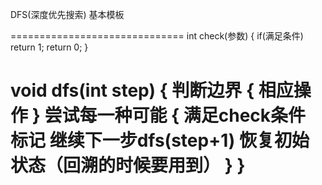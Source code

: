 DFS(深度优先搜索) 基本模板

==============================
int check(参数)
{
    if(满足条件)
        return 1;
    return 0;
}

void dfs(int step)
{
        判断边界
        {
            相应操作
        }
        尝试每一种可能
        {
               满足check条件
               标记
               继续下一步dfs(step+1)
               恢复初始状态（回溯的时候要用到）
        }
} 
==============================
